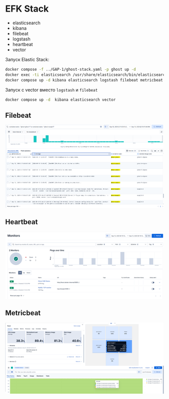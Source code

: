 # EFK Stack

- elasticsearch
- kibana
- filebeat
- logstash
- heartbeat
- vector

Запуск Elastic Stack:
```bash
docker compose -f ../GAP-1/ghost-stack.yaml -p ghost up -d
docker exec -ti elasticsearch /usr/share/elasticsearch/bin/elasticsearch-reset-password -u kibana
docker compose up -d kibana elasticsearch logstash filebeat metricbeat heartbeat
```

Запуск с vector вместо `logstash` и `filebeat`
```bash
docker compose up -d  kibana elasticsearch vector
```

## Filebeat

![filebeat](./img/filebeat.png)

## Heartbeat

![heartbeat](./img/heartbeat.png)

## Metricbeat

![metricbeat](./img/metricbeat.png)